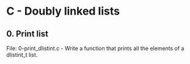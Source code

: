 # C - Doubly linked lists

## 0. Print list
File: 0-print_dlistint.c - Write a function that prints all the elements of a dlistint_t list.